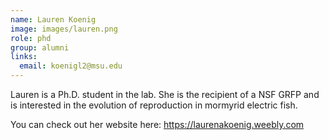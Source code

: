 ```yaml
---
name: Lauren Koenig
image: images/lauren.png
role: phd
group: alumni
links:
  email: koenigl2@msu.edu
---
```


Lauren is a Ph.D. student in the lab.  She is the recipient of a NSF GRFP and is interested in the evolution of reproduction in mormyrid electric fish.

You can check out her website here: https://laurenakoenig.weebly.com
